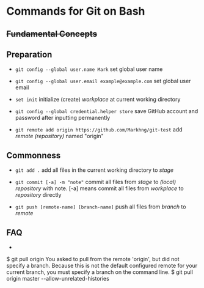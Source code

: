 # Commands for Git on Bash

## ~~Fundamental Concepts~~

## Preparation

- `git config --global user.name Mark`
set global user name

- `git config --global user.email example@example.com`
set global user email

- `set init`
initialize (create) *workplace* at current working directory

- `git config --global credential.helper store`
save GitHub account and password after inputting permanently

- `git remote add origin https://github.com/Markhng/git-test`
add *remote (repository)* named "origin"

## Commonness

- `git add .`
add all files in the current working directory to *stage*

- `git commit [-a] -m "note"`
commit all files from *stage* to *(local) repository* with note. [-a] means commit all files from *workplace* to *repository* directly

- `git push [remote-name] [branch-name]`
push all files from *branch*  to *remote*

## FAQ

- ```shell_session
$ git pull origin
You asked to pull from the remote 'origin', but did not specify
a branch. Because this is not the default configured remote
for your current branch, you must specify a branch on the command line.
$ git pull origin master --allow-unrelated-histories
```

